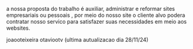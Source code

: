 a nossa proposta do trabalho é auxiliar, administrar  e reformar sites empresariais ou pessoais , por meio do nosso site o cliente alvo podera contratar nosso servico para satisfazer suas necessidades 
em meio aos websites.

joaooteixeira
otaviootv
(ultima autualizacao dia 28/11/24)

